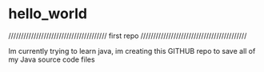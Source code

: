 # hello_world

 /////////////////////////////////////// first repo //////////////////////////////////////////
 
 Im currently trying to learn java, im creating this GITHUB repo to save all of my Java source code files

